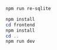 ```powershell
npm run re-sqlite
```
```powershell
npm install
cd frontend
npm install
cd ..
npm run dev
```